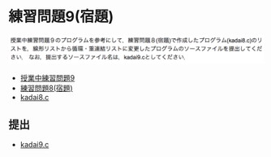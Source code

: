 # 練習問題9(宿題)

![](./assets/prob9homework.png)

- [授業中練習問題9](../prob9)
- [練習問題8(宿題)](../prob8homework)
- [kadai8.c](../prob8homework/kadai8.c)

## 提出

- [kadai9.c](./kadai9.c)